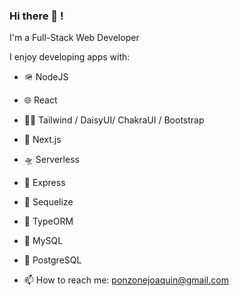 ### Hi there 👋 !

I'm a Full-Stack Web Developer

I enjoy developing apps with:

-  🪖  NodeJS
-  🌐  React
-  💅🏽  Tailwind / DaisyUI/ ChakraUI / Bootstrap
-  🔼  Next.js
-  🛸  Serverless
-  🚀  Express
-  🧩  Sequelize
-  🧩  TypeORM
-  🐬  MySQL
-  🐘  PostgreSQL

- 📫 How to reach me: ponzonejoaquin@gmail.com
